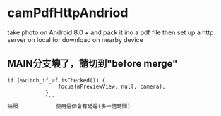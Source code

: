 # camPdfHttpAndriod
take photo on Android 8.0 + and pack it ino a pdf file then set up a http server on local for download on nearby device


## MAIN分支壞了，請切到"before merge"


```
if (switch_if_af.isChecked()) {
                focus(mPreviewView, null, camera);
            }
            ```
拍照            使用這個會有延遲(多一倍時間)
